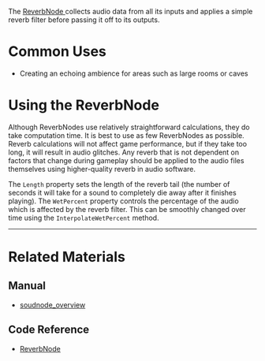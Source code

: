 The [ ReverbNode ](https://github.com/zeroengineteam/ZeroDocs/blob/master/code_reference/class_reference/reverbnode.markdown) collects audio data from all its inputs and applies a simple reverb filter before passing it off to its outputs. 

 # Common Uses

- Creating an echoing ambience for areas such as large rooms or caves

 # Using the ReverbNode

Although ReverbNodes use relatively straightforward calculations, they do take computation time. It is best to use as few ReverbNodes as possible. Reverb calculations will not affect game performance, but if they take too long, it will result in audio glitches. Any reverb that is not dependent on factors that change during gameplay should be applied to the audio files themselves using higher-quality reverb in audio software.

The `Length` property sets the length of the reverb tail (the number of seconds it will take for a sound to completely die away after it finishes playing). The `WetPercent` property controls the percentage of the audio which is affected by the reverb filter. This can be smoothly changed over time using the `InterpolateWetPercent` method.

---
 # Related Materials
 ## Manual
- [soudnode_overview](https://github.com/zeroengineteam/ZeroDocs/blob/master/zero_editor_documentation/zeromanual/audio/soundnode/soudnode_overview.markdown)

 ## Code Reference
- [ ReverbNode ](https://github.com/zeroengineteam/ZeroDocs/blob/master/code_reference/class_reference/reverbnode.markdown) 

 